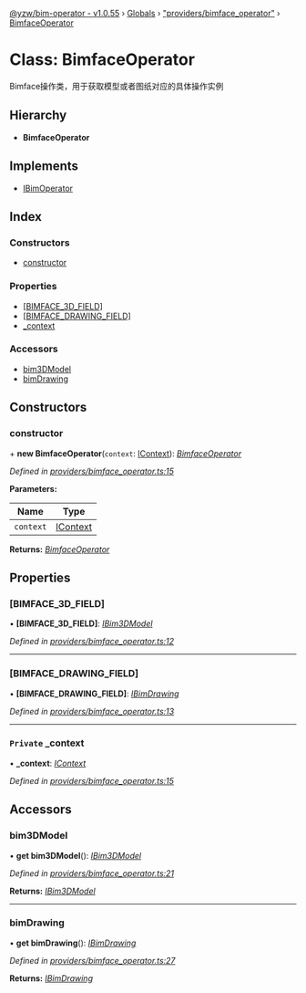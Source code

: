 [@yzw/bim-operator - v1.0.55](../README.md) › [Globals](../globals.md) › ["providers/bimface_operator"](../modules/_providers_bimface_operator_.md) › [BimfaceOperator](_providers_bimface_operator_.bimfaceoperator.md)

# Class: BimfaceOperator

Bimface操作类，用于获取模型或者图纸对应的具体操作实例

## Hierarchy

* **BimfaceOperator**

## Implements

* [IBimOperator](../interfaces/_interface_.ibimoperator.md)

## Index

### Constructors

* [constructor](_providers_bimface_operator_.bimfaceoperator.md#constructor)

### Properties

* [[BIMFACE_3D_FIELD]](_providers_bimface_operator_.bimfaceoperator.md#[bimface_3d_field])
* [[BIMFACE_DRAWING_FIELD]](_providers_bimface_operator_.bimfaceoperator.md#[bimface_drawing_field])
* [_context](_providers_bimface_operator_.bimfaceoperator.md#private-_context)

### Accessors

* [bim3DModel](_providers_bimface_operator_.bimfaceoperator.md#bim3dmodel)
* [bimDrawing](_providers_bimface_operator_.bimfaceoperator.md#bimdrawing)

## Constructors

###  constructor

\+ **new BimfaceOperator**(`context`: [IContext](../interfaces/_interface_.icontext.md)): *[BimfaceOperator](_providers_bimface_operator_.bimfaceoperator.md)*

*Defined in [providers/bimface_operator.ts:15](https://github.com/youkaisteve/bim-operator/blob/fa1479c/src/providers/bimface_operator.ts#L15)*

**Parameters:**

Name | Type |
------ | ------ |
`context` | [IContext](../interfaces/_interface_.icontext.md) |

**Returns:** *[BimfaceOperator](_providers_bimface_operator_.bimfaceoperator.md)*

## Properties

###  [BIMFACE_3D_FIELD]

• **[BIMFACE_3D_FIELD]**: *[IBim3DModel](../interfaces/_interface_.ibim3dmodel.md)*

*Defined in [providers/bimface_operator.ts:12](https://github.com/youkaisteve/bim-operator/blob/fa1479c/src/providers/bimface_operator.ts#L12)*

___

###  [BIMFACE_DRAWING_FIELD]

• **[BIMFACE_DRAWING_FIELD]**: *[IBimDrawing](../interfaces/_interface_.ibimdrawing.md)*

*Defined in [providers/bimface_operator.ts:13](https://github.com/youkaisteve/bim-operator/blob/fa1479c/src/providers/bimface_operator.ts#L13)*

___

### `Private` _context

• **_context**: *[IContext](../interfaces/_interface_.icontext.md)*

*Defined in [providers/bimface_operator.ts:15](https://github.com/youkaisteve/bim-operator/blob/fa1479c/src/providers/bimface_operator.ts#L15)*

## Accessors

###  bim3DModel

• **get bim3DModel**(): *[IBim3DModel](../interfaces/_interface_.ibim3dmodel.md)*

*Defined in [providers/bimface_operator.ts:21](https://github.com/youkaisteve/bim-operator/blob/fa1479c/src/providers/bimface_operator.ts#L21)*

**Returns:** *[IBim3DModel](../interfaces/_interface_.ibim3dmodel.md)*

___

###  bimDrawing

• **get bimDrawing**(): *[IBimDrawing](../interfaces/_interface_.ibimdrawing.md)*

*Defined in [providers/bimface_operator.ts:27](https://github.com/youkaisteve/bim-operator/blob/fa1479c/src/providers/bimface_operator.ts#L27)*

**Returns:** *[IBimDrawing](../interfaces/_interface_.ibimdrawing.md)*
